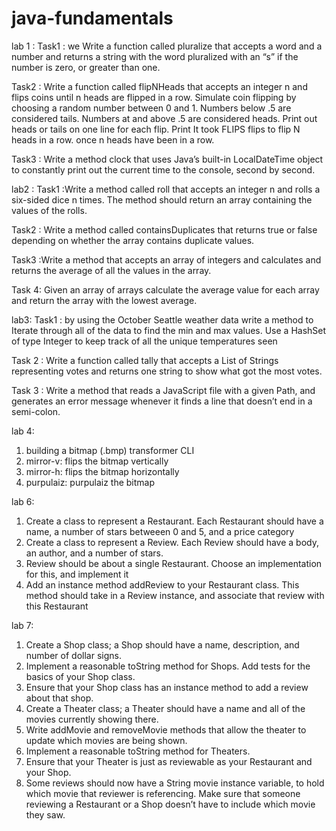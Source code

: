 # java-fundamentals

lab 1 :
Task1 : we Write a function called pluralize that accepts a word and a number and returns a string with the word pluralized with an “s” if the number is zero, or greater than one.

Task2 : Write a function called flipNHeads that accepts an integer n and flips coins until n heads are flipped in a row. Simulate coin flipping by choosing a random number between 0 and 1. Numbers below .5 are considered tails. Numbers at and above .5 are considered heads. Print out heads or tails on one line for each flip. Print It took FLIPS flips to flip N heads in a row. once n heads have been in a row.

Task3 : Write a method clock that uses Java’s built-in LocalDateTime object to constantly print out the current time to the console, second by second.

lab2 :
Task1 :Write a method called roll that accepts an integer n and rolls a six-sided dice n times. The method should return an array containing the values of the rolls.

Task2 : Write a method called containsDuplicates that returns true or false depending on whether the array contains duplicate values.

Task3 :Write a method that accepts an array of integers and calculates and returns the average of all the values in the array.

Task 4: Given an array of arrays calculate the average value for each array and return the array with the lowest average.

lab3:
Task1 : by using the October Seattle weather data write a method to Iterate through all of the data to find the min and max values. Use a HashSet of type Integer to keep track of all the unique temperatures seen

Task 2 : Write a function called tally that accepts a List of Strings representing votes and returns one string to show what got the most votes.

Task 3 : Write a method that reads a JavaScript file with a given Path, and generates an error message whenever it finds a line that doesn’t end in a semi-colon.

lab 4:
1.  building a bitmap (.bmp) transformer CLI
2.  mirror-v: flips the bitmap vertically
3. mirror-h: flips the bitmap horizontally
4. purpulaiz: purpulaiz the bitmap


lab 6:
1. Create a class to represent a Restaurant. Each Restaurant should have a name, a number of stars betweeen 0 and 5, and a price category 
2. Create a class to represent a Review. Each Review should have a body, an author, and a number of stars.
3. Review should be about a single Restaurant. Choose an implementation for this, and implement it
4. Add an instance method addReview to your Restaurant class. This method should take in a Review instance, and associate that review with this Restaurant

lab 7:
1.  Create a Shop class; a Shop should have a name, description, and number of dollar signs.
2.  Implement a reasonable toString method for Shops. Add tests for the basics of your Shop class.
3. Ensure that your Shop class has an instance method to add a review about that shop.
4. Create a Theater class; a Theater should have a name and all of the movies currently showing there.
5. Write addMovie and removeMovie methods that allow the theater to update which movies are being shown.
6. Implement a reasonable toString method for Theaters.
7. Ensure that your Theater is just as reviewable as your Restaurant and your Shop.
8. Some reviews should now have a String movie instance variable, to hold which movie that reviewer is referencing. Make sure that someone reviewing a Restaurant or a Shop doesn’t have to include which movie they saw.
